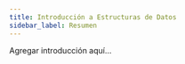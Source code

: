 ```yaml
---
title: Introducción a Estructuras de Datos
sidebar_label: Resumen
---
```


Agregar introducción aquí...
